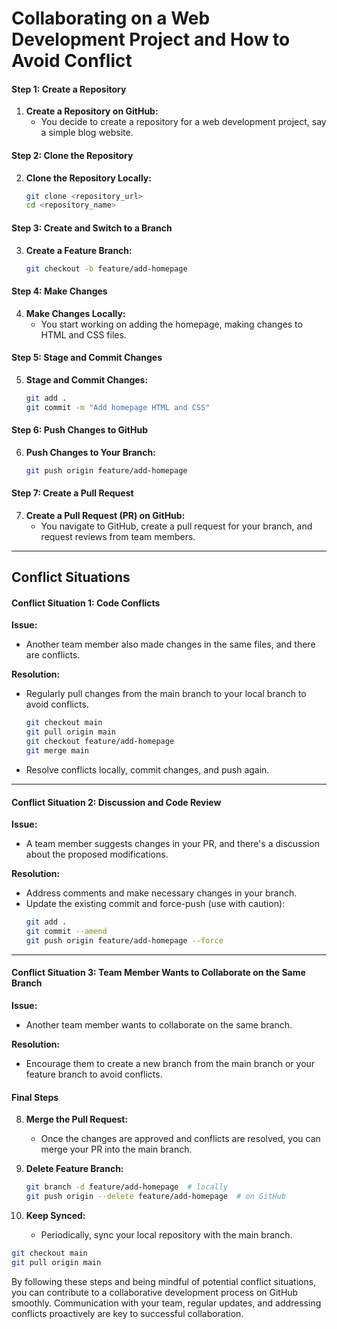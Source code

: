  
# Collaborating on a Web Development Project and How to Avoid Conflict

#### Step 1: Create a Repository

1. **Create a Repository on GitHub:**
   - You decide to create a repository for a web development project, say a simple blog website.

#### Step 2: Clone the Repository

2. **Clone the Repository Locally:**
   ```bash
   git clone <repository_url>
   cd <repository_name>
   ```

#### Step 3: Create and Switch to a Branch

3. **Create a Feature Branch:**
   ```bash
   git checkout -b feature/add-homepage
   ```

#### Step 4: Make Changes

4. **Make Changes Locally:**
   - You start working on adding the homepage, making changes to HTML and CSS files.

#### Step 5: Stage and Commit Changes

5. **Stage and Commit Changes:**
   ```bash
   git add .
   git commit -m "Add homepage HTML and CSS"
   ```

#### Step 6: Push Changes to GitHub

6. **Push Changes to Your Branch:**
   ```bash
   git push origin feature/add-homepage
   ```

#### Step 7: Create a Pull Request

7. **Create a Pull Request (PR) on GitHub:**
   - You navigate to GitHub, create a pull request for your branch, and request reviews from team members.

---
## Conflict Situations

#### Conflict Situation 1: Code Conflicts

**Issue:**
- Another team member also made changes in the same files, and there are conflicts.

**Resolution:**
- Regularly pull changes from the main branch to your local branch to avoid conflicts.
  ```bash
  git checkout main
  git pull origin main
  git checkout feature/add-homepage
  git merge main
  ```
- Resolve conflicts locally, commit changes, and push again.

---

#### Conflict Situation 2: Discussion and Code Review

**Issue:**
- A team member suggests changes in your PR, and there's a discussion about the proposed modifications.

**Resolution:**
- Address comments and make necessary changes in your branch.
- Update the existing commit and force-push (use with caution):
  ```bash
  git add .
  git commit --amend
  git push origin feature/add-homepage --force
  ```

---

#### Conflict Situation 3: Team Member Wants to Collaborate on the Same Branch

**Issue:**
- Another team member wants to collaborate on the same branch.

**Resolution:**
- Encourage them to create a new branch from the main branch or your feature branch to avoid conflicts.

#### Final Steps

8. **Merge the Pull Request:**
   - Once the changes are approved and conflicts are resolved, you can merge your PR into the main branch.

9. **Delete Feature Branch:**
   ```bash
   git branch -d feature/add-homepage  # locally
   git push origin --delete feature/add-homepage  # on GitHub
   ```

10. **Keep Synced:**
    - Periodically, sync your local repository with the main branch.

   ```bash
   git checkout main
   git pull origin main
   ```

By following these steps and being mindful of potential conflict situations, you can contribute to a collaborative development process on GitHub smoothly. Communication with your team, regular updates, and addressing conflicts proactively are key to successful collaboration.